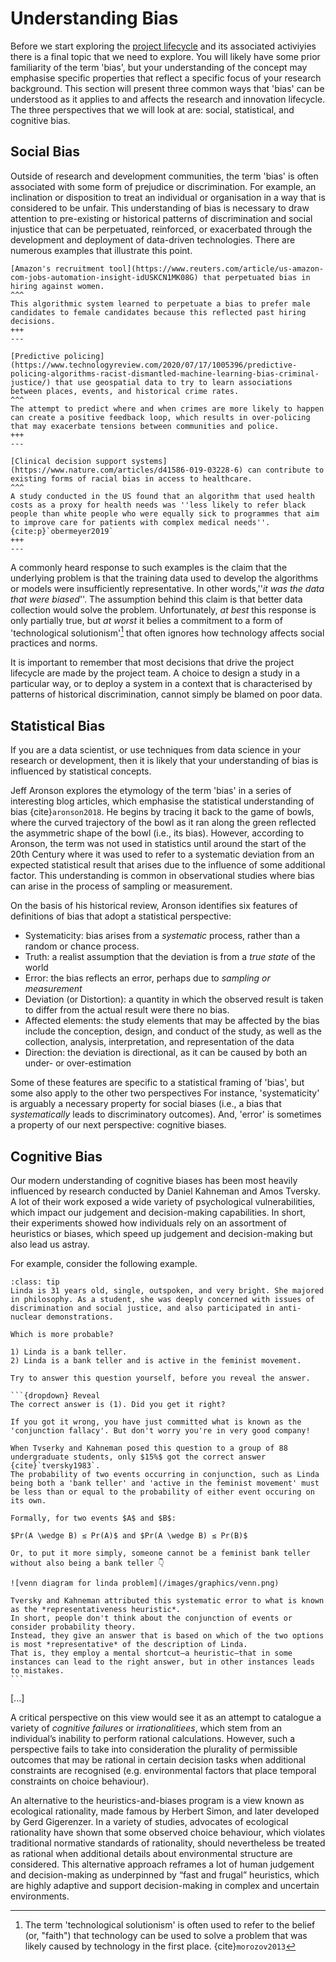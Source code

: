 # Understanding Bias

Before we start exploring the [project lifecycle](../chapter4/index.md) and its associated activiyies there is a final topic that we need to explore.
You will likely have some prior familiarity of the term 'bias', but your understanding of the concept may emphasise specific properties that reflect a specific focus of your research background.
This section will present three common ways that 'bias' can be understood as it applies to and affects the research and innovation lifecycle. 
The three perspectives that we will look at are: social, statistical, and cognitive bias.

## Social Bias

Outside of research and development communities, the term 'bias' is often associated with some form of prejudice or discrimination.
For example, an inclination or disposition to treat an individual or organisation in a way that is considered to be unfair.
This understanding of bias is necessary to draw attention to pre-existing or historical patterns of discrimination and social injustice that can be perpetuated, reinforced, or exacerbated through the development and deployment of data-driven technologies.
There are numerous examples that illustrate this point.

````{panels}
[Amazon's recruitment tool](https://www.reuters.com/article/us-amazon-com-jobs-automation-insight-idUSKCN1MK08G) that perpetuated bias in hiring against women.
^^^
This algorithmic system learned to perpetuate a bias to prefer male candidates to female candidates because this reflected past hiring decisions.
+++
---

[Predictive policing](https://www.technologyreview.com/2020/07/17/1005396/predictive-policing-algorithms-racist-dismantled-machine-learning-bias-criminal-justice/) that use geospatial data to try to learn associations between places, events, and historical crime rates.
^^^
The attempt to predict where and when crimes are more likely to happen can create a positive feedback loop, which results in over-policing that may exacerbate tensions between communities and police.
+++
---

[Clinical decision support systems](https://www.nature.com/articles/d41586-019-03228-6) can contribute to existing forms of racial bias in access to healthcare.
^^^
A study conducted in the US found that an algorithm that used health costs as a proxy for health needs was ''less likely to refer black people than white people who were equally sick to programmes that aim to improve care for patients with complex medical needs''. {cite:p}`obermeyer2019`
+++
---
````

A commonly heard response to such examples is the claim that the underlying problem is that the training data used to develop the algorithms or models were insufficiently representative.
In other words,''*it was the data that were biased*''.
The assumption behind this claim is that better data collection would solve the problem.
Unfortunately, *at best* this response is only partially true, but *at worst* it belies a commitment to a form of 'technological solutionism'[^solutionism] that often ignores how technology affects social practices and norms.

It is important to remember that most decisions that drive the project lifecycle are made by the project team.
A choice to design a study in a particular way, or to deploy a system in a context that is characterised by patterns of historical discrimination, cannot simply be blamed on poor data.

[^solutionism]: The term 'technological solutionism' is often used to refer to the belief (or, "faith") that technology can be used to solve a problem that was likely caused by technology in the first place. {cite}`morozov2013`

## Statistical Bias

If you are a data scientist, or use techniques from data science in your research or development, then it is likely that your understanding of bias is influenced by statistical concepts.

Jeff Aronson explores the etymology of the term 'bias' in a series of interesting blog articles, which emphasise the statistical understanding of bias {cite}`aronson2018`.
He begins by tracing it back to the game of bowls, where the curved trajectory of the bowl as it ran along the green reflected the asymmetric shape of the bowl (i.e., its bias).
However, according to Aronson, the term was not used in statistics until around the start of the 20th Century where it was used to refer to a systematic deviation from an expected statistical result that arises due to the influence of some additional factor.
This understanding is common in observational studies where bias can arise in the process of sampling or measurement.

On the basis of his historical review, Aronson identifies six features of definitions of bias that adopt a statistical perspective:

* Systematicity: bias arises from a *systematic* process, rather than a random or chance process.
* Truth: a realist assumption that the deviation is from a *true state* of the world
* Error: the bias reflects an error, perhaps due to *sampling or measurement*
* Deviation (or Distortion): a quantity in which the observed result is taken to differ from the actual result were there no bias.
* Affected elements: the study elements that may be affected by the bias include the conception, design, and conduct of the study, as well as the collection, analysis, interpretation, and representation of the data
* Direction: the deviation is directional, as it can be caused by both an under- or over-estimation

Some of these features are specific to a statistical framing of 'bias', but some also apply to the other two perspectives
For instance, 'systematicity' is arguably a necessary property for social biases (i.e., a bias that *systematically* leads to discriminatory outcomes).
And, 'error' is sometimes a property of our next perspective: cognitive biases.

## Cognitive Bias

Our modern understanding of cognitive biases has been most heavily influenced by research conducted by Daniel Kahneman and Amos Tversky.
A lot of their work exposed a wide variety of psychological vulnerabilities, which impact our judgement and decision-making capabilities.
In short, their experiments showed how individuals rely on an assortment of heuristics or biases, which speed up judgement and decision-making but also lead us astray.

For example, consider the following example.

````{admonition} The Linda Problem
:class: tip
Linda is 31 years old, single, outspoken, and very bright. She majored in philosophy. As a student, she was deeply concerned with issues of discrimination and social justice, and also participated in anti-nuclear demonstrations.

Which is more probable?

1) Linda is a bank teller.
2) Linda is a bank teller and is active in the feminist movement.

Try to answer this question yourself, before you reveal the answer.

```{dropdown} Reveal
The correct answer is (1). Did you get it right?

If you got it wrong, you have just committed what is known as the 'conjunction fallacy'. But don't worry you're in very good company!

When Tvserky and Kahneman posed this question to a group of 88 undergraduate students, only $15%$ got the correct answer {cite}`tversky1983`. 
The probability of two events occurring in conjunction, such as Linda being both a 'bank teller' and 'active in the feminist movement' must be less than or equal to the probability of either event occuring on its own. 

Formally, for two events $A$ and $B$:

$Pr(A \wedge B) ≤ Pr(A)$ and $Pr(A \wedge B) ≤ Pr(B)$

Or, to put it more simply, someone cannot be a feminist bank teller without also being a bank teller 👇

![venn diagram for linda problem](/images/graphics/venn.png)

Tversky and Kahneman attributed this systematic error to what is known as the *representativeness heuristic*. 
In short, people don't think about the conjunction of events or consider probability theory.
Instead, they give an answer that is based on which of the two options is most *representative* of the description of Linda. 
That is, they employ a mental shortcut—a heuristic—that in some instances can lead to the right answer, but in other instances leads to mistakes.
```
````

[...]

A critical perspective on this view would see it as an attempt to catalogue a variety of *cognitive failures* or *irrationalitiees*, which stem from an individual’s inability to perform rational calculations. However, such a perspective fails to take into consideration the plurality of permissible outcomes that may be rational in certain decision tasks when additional constraints are recognised (e.g. environmental factors that place temporal constraints on choice behaviour).

An alternative to the heuristics-and-biases program is a view known as ecological rationality, made famous by Herbert Simon, and later developed by Gerd Gigerenzer. In a variety of studies, advocates of ecological rationality have shown that some observed choice behaviour, which violates traditional normative standards of rationality, should nevertheless be treated as rational when additional details about environmental structure are considered.  This alternative approach reframes a lot of human judgement and decision-making as underpinned by “fast and frugal” heuristics, which are highly adaptive and support decision-making in complex and uncertain environments. 

